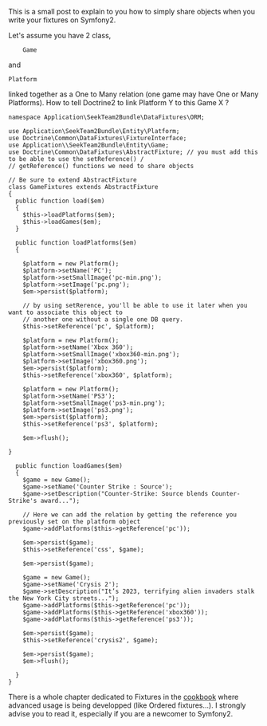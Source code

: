 
This is a small post to explain to you how to simply share objects when you write your fixtures on Symfony2.

Let's assume you have 2 class,

```
    Game
```

and

```
Platform
```

linked together as a One to Many relation (one game may have One or Many Platforms).
How to tell Doctrine2 to link Platform Y to this Game X ?

```
namespace Application\SeekTeam2Bundle\DataFixtures\ORM;

use Application\SeekTeam2Bundle\Entity\Platform;
use Doctrine\Common\DataFixtures\FixtureInterface;
use Application\\SeekTeam2Bundle\Entity\Game;
use Doctrine\Common\DataFixtures\AbstractFixture; // you must add this to be able to use the setReference() /
// getReference() functions we need to share objects

// Be sure to extend AbstractFixture
class GameFixtures extends AbstractFixture
{
  public function load($em)
  {
    $this->loadPlatforms($em);
    $this->loadGames($em);
  }

  public function loadPlatforms($em)
  {

    $platform = new Platform();
    $platform->setName('PC');
    $platform->setSmallImage('pc-min.png');
    $platform->setImage('pc.png');
    $em->persist($platform);

    // by using setRerence, you'll be able to use it later when you want to associate this object to
    // another one without a single one DB query.
    $this->setReference('pc', $platform);

    $platform = new Platform();
    $platform->setName('Xbox 360');
    $platform->setSmallImage('xbox360-min.png');
    $platform->setImage('xbox360.png');
    $em->persist($platform);
    $this->setReference('xbox360', $platform);

    $platform = new Platform();
    $platform->setName('PS3');
    $platform->setSmallImage('ps3-min.png');
    $platform->setImage('ps3.png');
    $em->persist($platform);
    $this->setReference('ps3', $platform);

    $em->flush();

}

  public function loadGames($em)
  {
    $game = new Game();
    $game->setName('Counter Strike : Source');
    $game->setDescription("Counter-Strike: Source blends Counter-Strike's award...");

    // Here we can add the relation by getting the reference you previously set on the platform object
    $game->addPlatforms($this->getReference('pc'));

    $em->persist($game);
    $this->setReference('css', $game);

    $em->persist($game);

    $game = new Game();
    $game->setName('Crysis 2');
    $game->setDescription("It’s 2023, terrifying alien invaders stalk the New York City streets...");
    $game->addPlatforms($this->getReference('pc'));
    $game->addPlatforms($this->getReference('xbox360'));
    $game->addPlatforms($this->getReference('ps3'));

    $em->persist($game);
    $this->setReference('crysis2', $game);

    $em->persist($game);
    $em->flush();

  }
}
```

There is a whole chapter dedicated to Fixtures in the [cookbook][1] where advanced usage is being developped (like Ordered fixtures...). I strongly advise you to read it, especially if you are a newcomer to Symfony2.

 [1]: http://symfony.com/doc/2.0/cookbook/doctrine/doctrine_fixtures.html